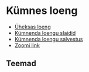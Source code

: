 # Kümnes loeng

- [Üheksas loeng](../Lesson-09/README.md)
- [Kümnenda loengu slaidid](Slides.md)
- [Kümnenda loengu salvestus]()
- [Zoomi link](https://zoom.us/j/94501316239?pwd=MUE3VGpMcVZOTmU3ZHRQRkFsUFYwQT09)

## Teemad
